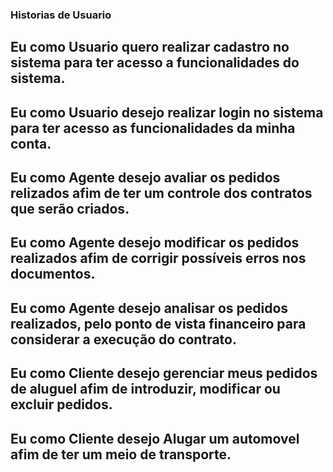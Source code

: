 ### Historias de Usuario

## Eu como Usuario quero realizar cadastro no sistema para ter acesso a funcionalidades do sistema.

## Eu como Usuario desejo realizar login no sistema para ter acesso as funcionalidades da minha conta.

## Eu como Agente desejo avaliar os pedidos relizados afim de ter um controle dos contratos que serão criados.

## Eu como Agente desejo modificar os pedidos realizados afim de corrigir possíveis erros nos documentos.

## Eu como Agente desejo analisar os pedidos realizados, pelo ponto de vista financeiro para considerar a execução do contrato.

## Eu como Cliente desejo gerenciar meus pedidos de aluguel afim de introduzir, modificar ou excluir pedidos.

## Eu como Cliente desejo Alugar um automovel afim de ter um meio de transporte.

